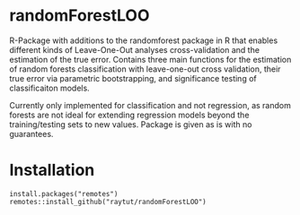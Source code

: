 # randomForestLOO
R-Package with additions to the randomforest package in R that enables different kinds of  Leave-One-Out analyses cross-validation and the estimation of the true error. Contains three main functions for the estimation of random forests classification with leave-one-out cross validation, their true error via parametric bootstrapping, and significance testing of classificaiton models.


Currently only implemented for classification and not regression, as random forests are not ideal for extending regression models beyond the training/testing sets to new values. Package is given as is with no guarantees. 

# Installation
```
install.packages("remotes")
remotes::install_github("raytut/randomForestLOO")
```

